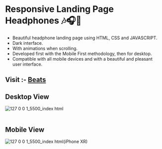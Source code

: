 # Responsive Landing Page Headphones 🎶🎧🎸

- Beautiful headphone landing page using HTML, CSS and JAVASCRIPT.
- Dark interface.
- With animations when scrolling.
- Developed first with the Mobile First methodology, then for desktop.
- Compatible with all mobile devices and with a beautiful and pleasant user interface.

## Visit :- <a href="https://neoex-solutions.github.io/Beats-website/">Beats</a>
## Desktop View
![127 0 0 1_5500_index html](https://github.com/Janith-Sandamal/Beats-website/assets/78975250/325d19cd-0a58-4a9d-85b9-0766f597cc91)
<br><br>
## Mobile View
![127 0 0 1_5500_index html(iPhone XR)](https://github.com/Janith-Sandamal/Beats-website/assets/78975250/fe6757c2-92c2-49af-b198-e12ae72c33d7)

